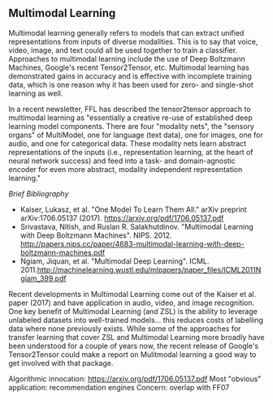 ## Multimodal Learning
Multimodal learning generally refers to models that can extract unified representations from inputs of diverse modalities. This is to say that voice, video, image, and text could all be used together to train a classifier. Approaches to multimodal learning include the use of Deep Boltzmann Machines, Google's recent Tensor2Tensor, etc. Multimodal learning has demonstrated gains in accuracy and is effective with incomplete training data, which is one reason why it has been used for zero- and single-shot learning as well. 

In a recent newsletter, FFL has described the tensor2tensor approach to multimodal learning as "essentially a creative re-use of established deep learning model components. There are four "modality nets", the "sensory organs" of MultiModel, one for language (text data), one for images, one for audio, and one for categorical data. These modality nets learn abstract representations of the inputs (i.e., representation learning, at the heart of neural network success) and feed into a task- and domain-agnostic encoder for even more abstract, modality independent representation learning."

_Brief Bibliography_
- Kaiser, Lukasz, et al. "One Model To Learn Them All." arXiv preprint arXiv:1706.05137 (2017). https://arxiv.org/pdf/1706.05137.pdf
- Srivastava, Nitish, and Ruslan R. Salakhutdinov. "Multimodal Learning with Deep Boltzmann Machines". NIPS. 2012. http://papers.nips.cc/paper/4683-multimodal-learning-with-deep-boltzmann-machines.pdf
- Ngiam, Jiquan, et al. "Multimodal Deep Learning". ICML. 2011.http://machinelearning.wustl.edu/mlpapers/paper_files/ICML2011Ngiam_399.pdf

Recent developments in Multimodal Learning come out of the Kaiser et al. paper (2017) and have application in audio, video, and image recognition. One key benefit of Multimodal Learning (and ZSL) is the ability to leverage unlabeled datasets into well-trained models... this reduces costs of labelling data where none previously exists. While some of the approaches for transfer learning that cover ZSL and Multimodal Learning more broadly have been understood for a couple of years now, the recent release of Google's Tensor2Tensor could make a report on Mulitmodal learning a good way to get involved with that package. 

Algorithmic innocation: https://arxiv.org/pdf/1706.05137.pdf
Most "obvious" application: recommendation engines
Concern: overlap with FF07